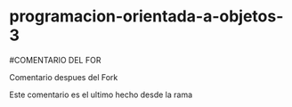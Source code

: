 # programacion-orientada-a-objetos-3

#COMENTARIO DEL FOR

Comentario despues del Fork

Este comentario es el ultimo hecho desde la rama
